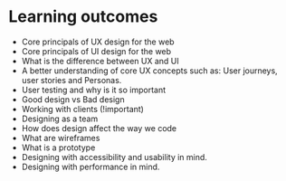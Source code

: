 # Learning outcomes

- Core principals of UX design for the web
- Core principals of UI design for the web
- What is the difference between UX and UI
- A better understanding of core UX concepts such as: User journeys, user stories and Personas.
- User testing and why is it so important
- Good design vs Bad design
- Working with clients (!important)
- Designing as a team 
- How does design affect the way we code
- What are wireframes
- What is a prototype
- Designing with accessibility and usability in mind.
- Designing with performance in mind.
